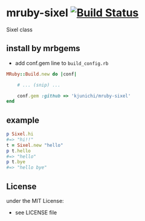 # mruby-sixel   [![Build Status](https://travis-ci.org/kjunichi/mruby-sixel.svg?branch=master)](https://travis-ci.org/kjunichi/mruby-sixel)
Sixel class
## install by mrbgems
- add conf.gem line to `build_config.rb`

```ruby
MRuby::Build.new do |conf|

    # ... (snip) ...

    conf.gem :github => 'kjunichi/mruby-sixel'
end
```
## example
```ruby
p Sixel.hi
#=> "hi!!"
t = Sixel.new "hello"
p t.hello
#=> "hello"
p t.bye
#=> "hello bye"
```

## License
under the MIT License:
- see LICENSE file
